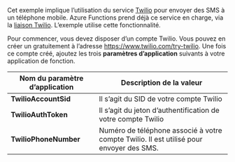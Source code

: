 Cet exemple implique l’utilisation du service [Twilio](https://www.twilio.com/) pour envoyer des SMS à un téléphone mobile. Azure Functions prend déjà ce service en charge, via la [liaison Twilio](https://docs.microsoft.com/azure/azure-functions/functions-bindings-twilio). L’exemple utilise cette fonctionnalité.

Pour commencer, vous devez disposer d’un compte Twilio. Vous pouvez en créer un gratuitement à l’adresse https://www.twilio.com/try-twilio. Une fois ce compte créé, ajoutez les trois **paramètres d’application** suivants à votre application de fonction.

| Nom du paramètre d’application | Description de la valeur |
| - | - |
| **TwilioAccountSid**  | Il s’agit du SID de votre compte Twilio |
| **TwilioAuthToken**   | Il s’agit du jeton d’authentification de votre compte Twilio |
| **TwilioPhoneNumber** | Numéro de téléphone associé à votre compte Twilio. Il est utilisé pour envoyer des SMS. |